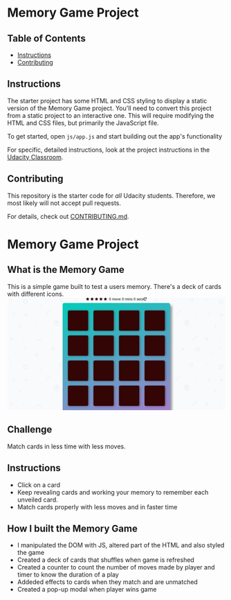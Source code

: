 # Memory Game Project

## Table of Contents

* [Instructions](#instructions)
* [Contributing](#contributing)

## Instructions

The starter project has some HTML and CSS styling to display a static version of the Memory Game project. You'll need to convert this project from a static project to an interactive one. This will require modifying the HTML and CSS files, but primarily the JavaScript file.

To get started, open `js/app.js` and start building out the app's functionality

For specific, detailed instructions, look at the project instructions in the [Udacity Classroom](https://classroom.udacity.com/me).

## Contributing

This repository is the starter code for _all_ Udacity students. Therefore, we most likely will not accept pull requests.

For details, check out [CONTRIBUTING.md](CONTRIBUTING.md).

# Memory Game Project

## What is the Memory Game
This is a simple game built to test a users memory. There's a deck of cards with different icons. 
![snippet](img/snippet.PNG)

## Challenge
Match cards in less time with less moves.

## Instructions
* Click on a card
* Keep revealing cards and working your memory to remember each unveiled card.
* Match cards properly with less moves and in faster time


## How I built the Memory Game
* I manipulated the DOM with JS, altered part of the HTML and also styled the game
* Created a deck of cards that shuffles when game is refreshed
* Created a counter to count the number of moves made by player and timer to know the duration of a play
* Addeded effects to cards when they match and are unmatched
* Created a pop-up modal when player wins game
